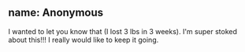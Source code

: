 name: Anonymous
---

I wanted to let you know that (I lost 3 lbs in 3 weeks).  I'm super stoked about this!!!  I really would like to keep it going.
